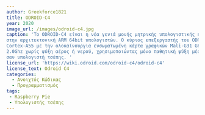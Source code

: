```yaml
---
author: Greekforce1821
title: ODROID-C4
year: 2020
image_url: /images/odroid-c4.jpg
caption: 'Το ODROID-C4 είναι η νέα γενιά μονής μητρικής υπολογιστικής η οποία είναι βασισμένη
στην αρχιτεκτονική ARM 64bit υπολογιστών. Ο κύριος επεξεργαστής του ODROID-C4 είναι ένας τετραπύρηνος
Cortex-A55 με την ολοκαίνουργια ενσωματωμένη κάρτα γραφικών Mali-G31 GPU. O A-55 τρέχει σε συχνότητα των
2.0Ghz χωρίς ψύξη αέρος ή νερού, χρησιμοποιώντας μόνο παθητική ψύξη μέσω heat sink κάτι που το καθιστά αθόρυβο
σαν υπολογιστή τσέπης. '
license_url: 'https://wiki.odroid.com/odroid-c4/odroid-c4'
license_text: Odroid C4
categories:
  - Ανοιχτός Κώδικας
  - Προγραμματισμός
tags:
 - Raspberry Pie
 - Υπολογιστής τσέπης
---
```



